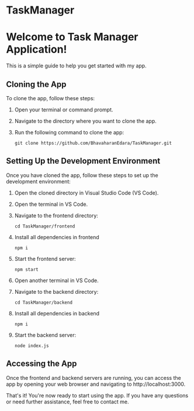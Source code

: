 ﻿# TaskManager
# Welcome to Task Manager Application!

This is a simple guide to help you get started with my app.

## Cloning the App

To clone the app, follow these steps:

1. Open your terminal or command prompt.
2. Navigate to the directory where you want to clone the app.
3. Run the following command to clone the app:

    ```
    git clone https://github.com/BhavaharanEdara/TaskManager.git
    ```

## Setting Up the Development Environment

Once you have cloned the app, follow these steps to set up the development environment:

1. Open the cloned directory in Visual Studio Code (VS Code).
2. Open the terminal in VS Code.
3. Navigate to the frontend directory:

    ```
    cd TaskManager/frontend
    ```
4. Install all dependencies in frontend

    ```
    npm i
    ```
5. Start the frontend server:

    ```
    npm start
    ```
6. Open another terminal in VS Code.
7. Navigate to the backend directory:

    ```
    cd TaskManager/backend
    ```
8. Install all dependencies in backend

    ```
    npm i
    ```
9. Start the backend server:

    ```
    node index.js
    ```

## Accessing the App

Once the frontend and backend servers are running, you can access the app by opening your web browser and navigating to http://localhost:3000.

That's it! You're now ready to start using the app. If you have any questions or need further assistance, feel free to contact me.
